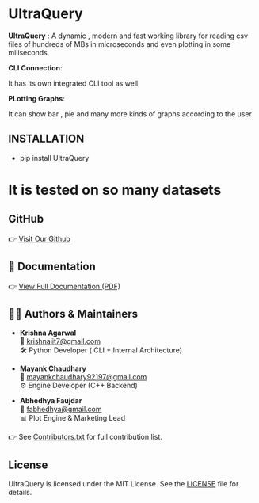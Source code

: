 # UltraQuery

**UltraQuery** : A dynamic , modern and fast working library for reading csv files of hundreds of MBs in microseconds and even plotting in some miliseconds

**CLI Connection**:

It has its own integrated CLI tool  as well 

**PLotting Graphs**:

It can show bar , pie and many more kinds of graphs according to the user

## INSTALLATION 
* pip install UltraQuery 

# It is tested on so many datasets 

## GitHub
👉 [Visit Our Github](https://github.com/krishna-agarwal44546/UltraQuery)

## 📄 Documentation

👉 [View Full Documentation (PDF)](Documentation.pdf)


## 👨‍💻 Authors & Maintainers

- **Krishna Agarwal**  
  📩 [krishnaiit7@gmail.com](mailto:krishnaiit7@gmail.com)  
  🛠️ Python Developer ( CLI + Internal Architecture)

- **Mayank Chaudhary**  
  📩 [mayankchaudhary92197@gmail.com](mailto:mayankchaudhary92197@gmail.com)  
  ⚙️ Engine Developer (C++ Backend) 

- **Abhedhya Faujdar**  
  📩 [fabhedhya@gmail.com](mailto:fabhedhya@gmail.com)  
  📊 Plot Engine & Marketing Lead

👉 See [Contributors.txt](Contributors.txt) for full contribution list.

## License

UltraQuery is licensed under the MIT License. See the [LICENSE](./LICENSE) file for details.


